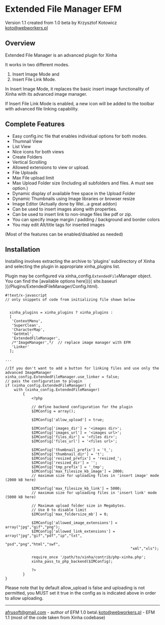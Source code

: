 # Extended File Manager EFM

Version 1.1 created from 1.0 beta by Krzysztof Kotowicz <koto@webworkers.pl>

## Overview

Extended File Manager is an advanced plugin for Xinha 

It works in two different modes.
 1. Insert Image Mode and 
 2. Insert File Link Mode.

In Insert Image Mode, it replaces the basic insert image functionality of Xinha with its advanced image manager.

If Insert File Link Mode is enabled, a new icon will be added to the toolbar with advanced file linking capability.



## Complete Features
 * Easy config.inc file that enables individual options for both modes.
 * Thumnail View 
 * List View 
 * Nice icons for both views 
 * Create Folders 
 * Vertical Scrolling 
 * Allowed extensions to view or upload.
 * File Uploads 
 * Max File upload limit 
 * Max Upload Folder size (Including all subfolders and files. A must see option.)
 * Dynamic display of available free space in the Upload Folder 
 * Dynamic Thumbnails using Image libraries or browser resize 
 * Image Editor (Actually done by Wei...a great addon) 
 * Can be used to insert images along with properties. 
 * Can be used to insert link to non-image files like pdf or zip.
 * You can specify image margin / padding / background and border colors
 * You may edit Alt/title tags for inserted images

(Most of the features can be enabled/disabled as needed)

## Installation

Installing involves extracting the archive to 'plugins' subdirectory of Xinha
and selecting the plugin in appropriate xinha_plugins list.

Plugin may be configured via xinha_config.`ExtendedFile`Manager object.
You can find the [available options here]({{ site.baseurl }}/Plugins/ExtendedFileManager/Config.html).
```
#!text/x-javascript
// only snippets of code from initializing file shown below


  xinha_plugins = xinha_plugins ? xinha_plugins :
  [
   'ContextMenu',
   'SuperClean',
   'CharacterMap',
   'GetHtml',
   'ExtendedFileManager',
   /*'ImageManager',*/  // replace image manager with EFM
   'Linker'
  ];

...

//If you don't want to add a button for linking files and use only the advanced ImageManager
xinha_config.ExtendedFileManager.use_linker = false;
// pass the configuration to plugin
if (xinha_config.ExtendedFileManager) {
   	with (xinha_config.ExtendedFileManager)
        {
            <?php

            // define backend configuration for the plugin
            $IMConfig = array();

            $IMConfig['allow_upload'] = true;

            $IMConfig['images_dir'] = '<images dir>';
            $IMConfig['images_url'] = '<images url>';
            $IMConfig['files_dir'] = '<files dir>';
            $IMConfig['files_url'] = '<files url>';

            $IMConfig['thumbnail_prefix'] = 't_';
            $IMConfig['thumbnail_dir'] = 't';
            $IMConfig['resized_prefix'] = 'resized_';
            $IMConfig['resized_dir'] = '';
            $IMConfig['tmp_prefix'] = '_tmp';
            $IMConfig['max_filesize_kb_image'] = 2000;
            // maximum size for uploading files in 'insert image' mode (2000 kB here)

            $IMConfig['max_filesize_kb_link'] = 5000;
            // maximum size for uploading files in 'insert link' mode (5000 kB here)

            // Maximum upload folder size in Megabytes.
            // Use 0 to disable limit
            $IMConfig['max_foldersize_mb'] = 0;
            
            $IMConfig['allowed_image_extensions'] = array("jpg","gif","png");
            $IMConfig['allowed_link_extensions'] = array("jpg","gif","pdf","ip","txt",
                                                         "psd","png","html","swf",
                                                         "xml","xls");

            require_once '/path/to/xinha/contrib/php-xinha.php';
            xinha_pass_to_php_backend($IMConfig);
            
            ?>
        }
}
```

Please note that by default allow_upload is false and uploading is not permitted, you MUST set it true in the config as is indicated above in order to allow uploading.

----
afrusoft@gmail.com - author of EFM 1.0 beta\\
koto@webworkers.pl - EFM 1.1 (most of the code taken from Xinha codebase)
